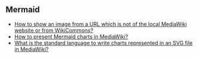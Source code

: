 ## Mermaid

* [How to show an image from a URL which is not of the local MediaWiki website or from WikiCommons?](https://www.mediawiki.org/wiki/Topic:Xv4xasyuwfdu7ikg)
* [How to present Mermaid charts in MediaWiki?](https://www.mediawiki.org/wiki/Topic:Xv5qbgw3tvtgjm87)
* [What is the standard language to write charts represented in an SVG file in MediaWiki?](https://www.mediawiki.org/wiki/Topic:Xva6w8qdlko02qod)
